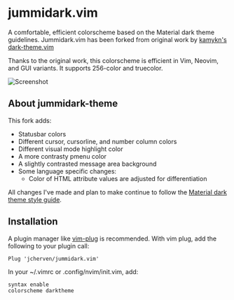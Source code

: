 # jummidark.vim

A comfortable, efficient colorscheme based on the Material dark theme guidelines. Jummidark.vim has been forked from original work by [kamykn's dark-theme.vim](https://github.com/kamykn/dark-theme)

Thanks to the original work, this colorscheme is efficient in Vim, Neovim, and GUI variants. It supports 256-color and truecolor.

![Screenshot]()

## About jummidark-theme

This fork adds:

- Statusbar colors
- Different cursor, cursorline, and number column colors
- Different visual mode highlight color
- A more contrasty pmenu color
- A slightly contrasted message area background
- Some language specific changes:
  - Color of HTML attribute values are adjusted for differentiation

All changes I've made and plan to make continue to follow the [Material dark theme style guide](https://material.io/design/color/dark-theme.html).

## Installation

A plugin manager like [vim-plug](https://github.com/junegunn/vim-plug) is recommended. With vim plug, add the following to your plugin call:

```vimscript
Plug 'jcherven/jummidark.vim'
```

In your ~/.vimrc or .config/nvim/init.vim, add:

```vimscript
syntax enable
colorscheme darktheme
```
